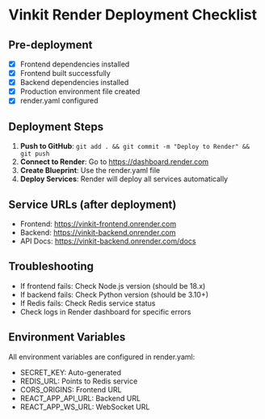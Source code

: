 # Vinkit Render Deployment Checklist

## Pre-deployment
- [x] Frontend dependencies installed
- [x] Frontend built successfully
- [x] Backend dependencies installed
- [x] Production environment file created
- [x] render.yaml configured

## Deployment Steps
1. **Push to GitHub**: `git add . && git commit -m "Deploy to Render" && git push`
2. **Connect to Render**: Go to https://dashboard.render.com
3. **Create Blueprint**: Use the render.yaml file
4. **Deploy Services**: Render will deploy all services automatically

## Service URLs (after deployment)
- Frontend: https://vinkit-frontend.onrender.com
- Backend: https://vinkit-backend.onrender.com
- API Docs: https://vinkit-backend.onrender.com/docs

## Troubleshooting
- If frontend fails: Check Node.js version (should be 18.x)
- If backend fails: Check Python version (should be 3.10+)
- If Redis fails: Check Redis service status
- Check logs in Render dashboard for specific errors

## Environment Variables
All environment variables are configured in render.yaml:
- SECRET_KEY: Auto-generated
- REDIS_URL: Points to Redis service
- CORS_ORIGINS: Frontend URL
- REACT_APP_API_URL: Backend URL
- REACT_APP_WS_URL: WebSocket URL
